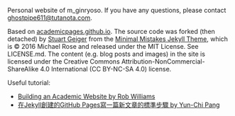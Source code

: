 Personal website of m_ginryoso. If you have any questions, please contact ghostpipe611@tutanota.com.

Based on [academicpages.github.io](https://github.com/academicpages/academicpages.github.io). The source code was forked (then detached) by [Stuart Geiger](https://github.com/staeiou) from the [Minimal Mistakes Jekyll Theme](https://mmistakes.github.io/minimal-mistakes/), which is © 2016 Michael Rose and released under the MIT License. See LICENSE.md. The content (e.g. blog posts and images) in the site is licensed under the Creative Commons Attribution-NonCommercial-ShareAlike 4.0 International (CC BY-NC-SA 4.0) license.

Useful tutorial:
- [Building an Academic Website by Rob Williams](https://jayrobwilliams.com/posts/2020/06/academic-website/)
- [在Jekyll創建的GitHub Pages寫一篇新文章的標準步驟 by Yun-Chi Pang](https://yunchipang.github.io/sop-of-creating-a-new-post.html)
